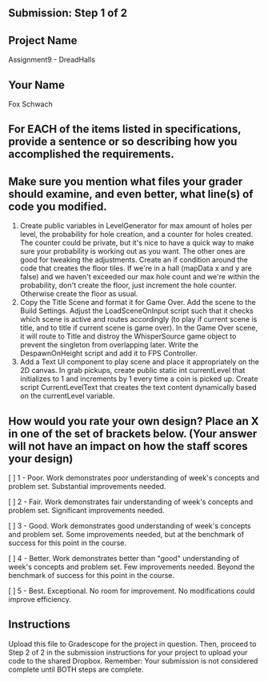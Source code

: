 ## Submission: Step 1 of 2

## Project Name

Assignment9 - DreadHalls

## Your Name

Fox Schwach

## For EACH of the items listed in specifications, provide a sentence or so describing how you accomplished the requirements. 
## Make sure you mention what files your grader should examine, and even better, what line(s) of code you modified.

1. Create public variables in LevelGenerator for max amount of holes per level, the probability for hole creation, and a counter for holes created. The counter could be private, but it's nice to have a quick way to make sure your probability is working out as you want. The other ones are good for tweaking the adjustments. Create an if condition around the code that creates the floor tiles. If we're in a hall (mapData x and y are false) and we haven't exceeded our max hole count and we're within the probability, don't create the floor, just increment the hole counter. Otherwise create the floor as usual.
2. Copy the Title Scene and format it for Game Over. Add the scene to the Build Settings. Adjust the LoadSceneOnInput script such that it checks which scene is active and routes accordingly (to play if current scene is title, and to title if current scene is game over). In the Game Over scene, it will route to Title and distroy the WhisperSource game object to prevent the singleton from overlapping later. Write the DespawnOnHeight script and add it to FPS Controller. 
3. Add a Text UI component to play scene and place it appropriately on the 2D canvas. In grab pickups, create public static int currentLevel that initializes to 1 and increments by 1 every time a coin is picked up. Create script CurrentLevelText that creates the text content dynamically based on the currentLevel variable.

## How would you rate your own design? Place an X in one of the set of brackets below. (Your answer will not have an impact on how the staff scores your design)

[ ] 1 - Poor. Work demonstrates poor understanding of week's concepts and problem set. Substantial improvements needed.

[ ] 2 - Fair. Work demonstrates fair understanding of week's concepts and problem set. Significant improvements needed.

[ ] 3 - Good. Work demonstrates good understanding of week's concepts and problem set. Some improvements needed, but at the benchmark of success for this point in the course.

[ ] 4 - Better. Work demonstrates better than "good" understanding of week's concepts and problem set. Few improvements needed. Beyond the benchmark of success for this point in the course.

[ ] 5 - Best. Exceptional. No room for improvement. No modifications could improve efficiency.

## Instructions

Upload this file to Gradescope for the project in question. Then, proceed to Step 2 of 2 in the submission instructions for your project to upload your code to the shared Dropbox. Remember: Your submission is not considered complete until BOTH steps are complete.
